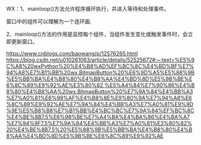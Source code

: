 WX：1、mainloop()方法允许程序循环执行，并进入等待和处理事件。

窗口中的组件可以理解为一个连环画.

2、mainloop()方法的作用是监控每个组件，当组件发生变化或触发事件时，会立即更新窗口。

https://www.cnblogs.com/baowang/p/12576265.html
https://blog.csdn.net/u010261063/article/details/52525672#:~:text=%E5%9C%A8%20wxPython%20%E4%B8%AD%EF%BC%8C%E4%BD%BF%E7%94%A8%E7%B1%BB%20wx.BitmapButton%20%E6%9D%A5%E5%88%9B%E5%BB%BA%E4%B8%80%E4%B8%AA%E4%BD%8D%E5%9B%BE%E6%8C%89%E9%92%AE%E3%80%82,%E5%A4%84%E7%90%86%E4%B8%80%E4%B8%AA%20wx.BitmapButton%20%E7%9A%84%E4%BB%A3%E7%A0%81%E6%98%AF%E4%B8%8E%E9%80%9A%E7%94%A8%E6%8C%89%E9%92%AE%E7%9A%84%E4%BB%A3%E7%A0%81%E9%9D%9E%E5%B8%B8%E7%B1%BB%E4%BC%BC%E7%9A%84%EF%BC%8C%E4%BE%8B7.5%E6%98%BE%E7%A4%BA%E4%BA%86%E4%BA%A7%E7%94%9F7.5%E7%9A%84%E4%BB%A3%E7%A0%81%E3%80%82%20%E4%BE%8B7.5%20%E5%88%9B%E5%BB%BA%E4%B8%80%E4%B8%AA%E4%BD%8D%E5%9B%BE%E6%8C%89%E9%92%AE